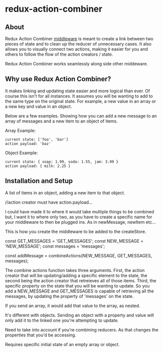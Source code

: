 # redux-action-combiner

## About
Redux Action Combiner [middleware](https://github.com/reactjs/redux/blob/master/docs/advanced/Middleware.md) is meant to create a link between two pieces of state and to clean up the reducer of unnecessary cases. It also allows you to visually connect two actions, making it easier for you and others to follow the flow of the action creators / state.

Redux Action Combiner works seamlessly along side other middeware.

## Why use Redux Action Combiner?

It makes linking and updating state easier and more logical than ever. Of course this isn't for all instances. It assumes you will be wanting to add to the same type on the original
state. For example, a new value in an array or a new key and value in an object.

Below are a few examples. Showing how you can add a new message to an array of messages and a new item to an object of items.

Array Example:
```
current state: ['foo', 'bar']
action payload: 'baz'
```

Object Example:
```
current state: { soap: 1.99, soda: 1.55, jam: 3.99 }
action payload: { milk: 2.25 }
```

## Installation and Setup

A list of items in an object, adding a new item to that object.

//action creator must have action.payload...

I could have made it to where it would take multiple things to be combined but, I want it to where only two, as you have to create a specific name for your middleware to then be plugged ins. As in newMessage, newItem etc...

This is how you create the middleware to be added to the createStore.

const GET_MESSAGES = 'GET_MESSAGES';
const NEW_MESSAGE = 'NEW_MESSAGE';
const messages = 'messages';

const addMessage = combineActions(NEW_MESSAGE, GET_MESSAGES, messages);

The combine actions function takes three arguments. First, the action creator that will be updating/adding a specific element to the state, the second being the action creator that retreieves all of those items. Third, the specific property on the state that you will be wanting to update.
So you add a NEW_MESSAGE and GET_MESSAGES is capable of retrieving all the messages, by updating the property of 'messages' on the state.

If you send an array, it would add that value to the array, as nested.

It's different with objects. Sending an object with a property and value will only add it to the linked one you're attempting to update.

Need to take into account if you're combining reducers. As that changes the properties that you'd be accessing.

Requires specific initial state of an empty array or object.

